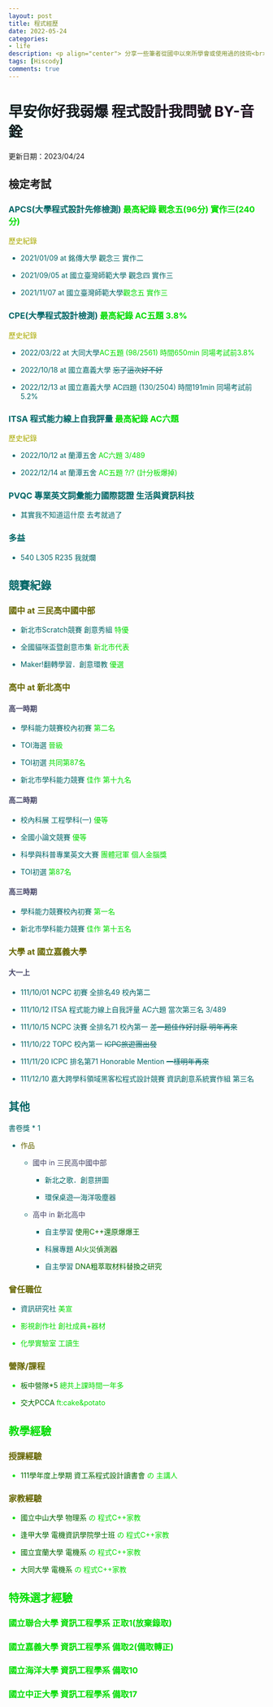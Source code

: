 ```yaml
---
layout: post
title: 程式經歷
date: 2022-05-24
categories:
- life
description: <p align="center"> 分享一些筆者從國中以來所學會或使用過的技術<br> 又或者檢定或其他的經驗 </p>
tags: [Hiscody]
comments: true
---
```


<style>
    .motto
    {
        background-image: linear-gradient(to right, #00dbde 0% ,#fc00ff 100%) ;
        background-clip: text ;
        -webkit-background-clip: text color: transparent";
    }
</style>

<h1 class="motto">早安你好我弱爆 程式設計我問號 BY-音銓</h1>

更新日期：2023/04/24

##  檢定考試

### <font color="#066">APCS(大學程式設計先修檢測) <font color="#0d0">最高紀錄 觀念五(96分) 實作三(240分)</font>

<font color="#AA0">歷史紀錄 </font>

- 2021/01/09 at 銘傳大學
觀念三 實作二 

- 2021/09/05 at 國立臺灣師範大學
觀念四 實作三

- 2021/11/07 at 國立臺灣師範大學<font color="#0d0">觀念五 實作三</font>

### <font color="#066">CPE(大學程式設計檢測) <font color="#0d0">最高紀錄 AC五題 3.8%</font>

<font color="#AA0">歷史紀錄</font>

- 2022/03/22 at 大同大學<font color="#0d0">AC五題 (98/2561) 時間650min 同場考試前3.8%</font>

- 2022/10/18 at 國立嘉義大學 ~~忘了這次好不好~~

- 2022/12/13 at 國立嘉義大學 AC四題 (130/2504) 時間191min 同場考試前5.2%</font>

### <font color="#066">ITSA 程式能力線上自我評量 <font color="#0d0">最高紀錄 AC六題 </font>

<font color="#AA0">歷史紀錄</font>

- 2022/10/12 at 蘭潭五舍 <font color="#0d0">AC六題 3/489</font>

- 2022/12/14 at 蘭潭五舍 <font color="#0d0">AC五題 ?/? (計分板爆掉)</font>

### <font color="#066">PVQC 專業英文詞彙能力國際認證 生活與資訊科技</font>

- 其實我不知道這什麼 去考就過了

### 多益

- 540 L305 R235 我就爛

## 競賽紀錄

### <font color="#660">國中 at 三民高中國中部</font> 
    
- 新北市Scratch競賽 創意秀組 <font color="#0d0">特優</font>
    
- 全國貓咪盃暨創意市集 <font color="#0d0">新北市代表</font>
    
- Maker!翻轉學習．創意環教 <font color="#0d0">優選</font>

### <font color="#660">高中 at 新北高中</font> 

#### <font color="#446">高一時期</font> 

- 學科能力競賽校內初賽 <font color="#0d0">第二名</font>

- TOI海選 <font color="#0d0">晉級</font>

- TOI初選 <font color="#0d0">共同第87名</font>
    
- 新北市學科能力競賽 <font color="#0d0">佳作 第十九名</font>

#### <font color="#446">高二時期</font> 

- 校內科展 工程學科(一) <font color="#0d0">優等</font>
    
- 全國小論文競賽 <font color="#0d0">優等</font>

- 科學與科普專業英文大賽 <font color="#0d0">團體冠軍 個人金腦獎</font>
    
- TOI初選 <font color="#0d0">第87名</font>

#### <font color="#446">高三時期</font> 

- 學科能力競賽校內初賽 <font color="#0d0">第一名</font>

- 新北市學科能力競賽 <font color="#0d0">佳作 第十五名</font>

### <font color="#660">大學 at 國立嘉義大學</font>

#### <font color="#446">大一上</font> 

- 111/10/01 NCPC 初賽 全排名49 校內第二

- 111/10/12 ITSA 程式能力線上自我評量 AC六題 當次第三名 3/489

- 111/10/15 NCPC 決賽 全排名71 校內第一 ~~差一題佳作好討厭 明年再來~~

- 111/10/22 TOPC 校內第一 ~~ICPC旅遊團出發~~

- 111/11/20 ICPC 排名第71 Honorable Mention ~~一樣明年再來~~

- 111/12/10 嘉大跨學科領域黑客松程式設計競賽 資訊創意系統實作組 第三名 

## 其他

書卷獎 * 1

- <font color="#660">作品</font>
    
    - <font color="#446">國中 in 三民高中國中部</font> 
    
        - 新北之歌．創意拼圖 
    
        - 環保桌遊—海洋吸塵器  
    
    - <font color="#446">高中 in 新北高中</font> 
    
        - 自主學習 <font color="#060">使用C++還原爆爆王</font>
    
        - 科展專題 <font color="#060">AI火災偵測器</font>
    
        - 自主學習 <font color="#060">DNA粗萃取材料替換之研究</font>

### <font color="#660">曾任職位</font>
    
- 資訊研究社 <font color="#0d0">美宣
    
- 影視創作社 <font color="#0d0">創社成員+器材

- 化學實驗室 <font color="#0d0">工讀生

### <font color="#660">營隊/課程</font>

- <font color="#060">板中營隊*5</font> 總共上課時間一年多
    
- <font color="#060">交大PCCA</font> ft:cake&potato

## 教學經驗

### <font color="#660">授課經驗</font>

- <font color="#060">111學年度上學期 資工系程式設計讀書會 </font> の 主講人

### <font color="#660">家教經驗</font>
    
- <font color="#060">國立中山大學 物理系 </font>の 程式C++家教

- <font color="#060">逢甲大學 電機資訊學院學士班 </font>の 程式C++家教

- <font color="#060">國立宜蘭大學 電機系 </font>の 程式C++家教

- <font color="#060">大同大學 電機系 </font>の 程式C++家教
        
## 特殊選才經驗

### 國立聯合大學 資訊工程學系 正取1(放棄錄取)
### <font color="#0d0">國立嘉義大學 資訊工程學系 備取2(備取轉正)</font>
### 國立海洋大學 資訊工程學系 備取10
### 國立中正大學 資訊工程學系 備取17